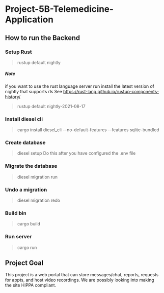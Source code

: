 # Project-5B-Telemedicine-Application

## How to run the Backend

### Setup Rust
> rustup default nightly

##### Note
if you want to use the rust language server run install the latest version of nightly that supports rls See https://rust-lang.github.io/rustup-components-history/
> rustup default nightly-2021-08-17

### Install diesel cli
> cargo install diesel_cli --no-default-features --features sqlite-bundled

### Create database
> diesel setup
Do this after you have configured the .env file

### Migrate the database
> diesel migration run

### Undo a migration
> diesel migration redo

### Build bin
> cargo build

### Run server
> cargo run

## Project Goal
This project is a web portal that can store messages/chat, reports, requests for appts, and host video recordings. We are possibly looking into making the site HIPPA compliant.
